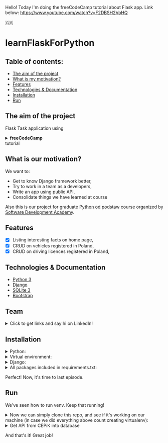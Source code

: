Hello! Today I'm doing the freeCodeCamp tutorial about Flask app.
Link below:
https://www.youtube.com/watch?v=F2DBSH2VoHQ

🇬🇧

# learnFlaskForPython

## Table of contents:

- [The aim of the project](#the-aim-of-the-project)
- [What is my motivation?](#what-is-my-motivation)
- [Features](#features)
- [Technologies & Documentation](#technologies--documentation)
- [Installation](#installation)
- [Run](#run)

## The aim of the project

Flask Task application using <details><summary><b>freeCodeCamp</b></summary>https://www.youtube.com/watch?v=Z1RJmh_OqeA</details> tutorial

## What is our motivation?

We want to:

- Get to know Django framework better,
- Try to work in a team as a developers,
- Write an app using public API,
- Consolidate things we have learned at course

Also this is our project for graduate [Python od podstaw](https://sdacademy.pl/kursy/python/) course organized by [Software Development Academy](https://sdacademy.pl/).

## Features

- [x] Listing interesting facts on home page,
- [x] CRUD on vehicles registered in Poland,
- [x] CRUD on driving licences registered in Poland,

## Technologies & Documentation

- [Python 3](https://docs.python.org/3/)
- [Django](https://docs.djangoproject.com/en/4.0/)
- [SQLite 3](https://www.sqlite.org/docs.html)
- [Bootstrap](https://getbootstrap.com/docs/4.3/getting-started/introduction/)

## Team

<details>
<summary>Click to get links and say hi on LinkedIn!</summary>

- [Dawid Gapiński](https://www.linkedin.com/in/dgapinski)
- [Łukasz Kacik](https://www.linkedin.com/in/%C5%82ukasz-kacik-093691224/)
- [Patryk Skonieczny](https://www.linkedin.com/in/pskonieczny33/)
- [Wojciech Ziarnik](https://www.linkedin.com/in/wojciech-ziarnik-23ba971a1)

</details>

## Installation

<details>
<summary>Python:</summary>

Visit https://www.python.org/downloads/ and type which installing package you prefer (by your operating system) and download the package.

After download, go through installation process.

After above, let's check if Python is installed on your computer. To do this, open your terminal or command prompt and type:

For MacOS/Linux:

```
python3 --version
```

For Windows:

```
python --version
```

</details>

<details>
<summary>Virtual environment:</summary>

[More info about venv](https://docs.python.org/3/library/venv.html)

Open terminal/command prompt and create directory where you will create a django project using commands below:

```
ls                                                   # to check content of your domain directory
mkdir <directory_name>                               # to create a separated directory for project
cd <directory_name>                                  # just to go into new directory
python3 -m venv <virtualenv_name>                    # to create virtualenv using MacOS terminal
python -m venv <virtualenv_name>                     # to create virtualenv on Windows
source <virtualenv_name>/bin/activate                # to activate virtualenv on MacOS
<virtualenv_name>\Scripts\activate                   # to activate virtualenv on Windows

(<virtualenv_name>) <username>@<actual_directory> %  # after above you should see the (<virtualenv_name>). This line appears on MacOS.
```

</details>

<details>
<summary>Django:</summary>

If you did above tutorials, now you should have scheme of your files like:

```
Desktop/
    <directory_name>/
        <virtualenv_name>
```

Now we can install Django framework. Simply type in your terminal/command prompt:

```
pip3 install django     # on MacOS
pip install django      # on Windows
```

To check if it's installed correctly, type:

```
python3 -m django --version     # on MacOS
python -m django --version      # on Windows
```

If Django is installed, you should see the version of your installation. If it isn’t, you’ll get an error telling “No module named django”.

</details>

<details>
<summary>All packages included in requirements.txt:</summary>

<details>
<summary>First option (prefered):</summary>

After clone this repo, type command:

```
pip3 install -r requirements.txt        # on MacOS
pip install -r requirements.txt         # on Windows
```

</details>

<details>
<summary>Second option:</summary>

Open file `requirements.txt` and type command with every package name:

```
pip3 install <package_name>     # on MacOS
pip install <package_name>      # on Windows
```

</details>

</details>

Perfect! Now, it's time to last episode.

## Run

We've seen how to run venv. Keep that running!

<details>
<summary>Now we can simply clone this repo, and see if it's working on our machine (in case we did everything above count creating virtualenv):</summary>

```
git init                                                # to initialize repository
git clone https://github.com/xwojziarnik/cepik_app      # to clone this repository into your local machine

python3 manage.py runserver     # using MacOS
python manage.py runserver      # using Windows
```

</details>

<details>
<summary>Get API from CEPiK into database</summary>

- Run your terminal and type:

```
exec(open('viewer/utils.py').read())        # run utils.py file
download_data()                             # run func
```

</details>

And that's it! Great job!
